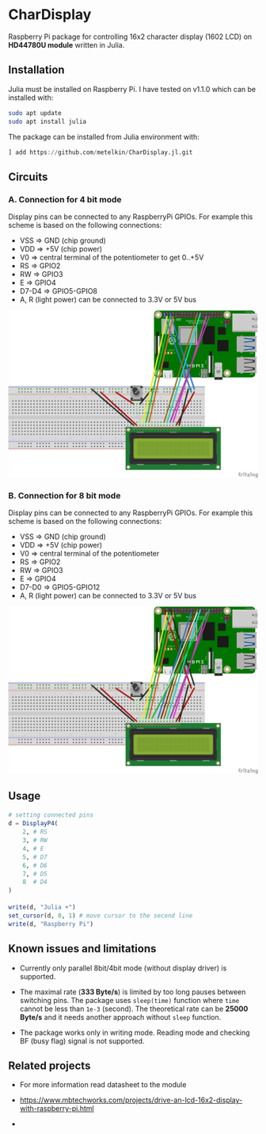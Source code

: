 # CharDisplay

Raspberry Pi package for controlling 16x2 character display (1602 LCD) on **HD44780U module** written in Julia.

## Installation

Julia must be installed on Raspberry Pi. 
I have tested on v1.1.0 which can be installed with:
```sh
sudo apt update
sudo apt install julia
```

The package can be installed from Julia environment with:

```julia
] add https://github.com/metelkin/CharDisplay.jl.git
```

## Circuits

### A. Connection for 4 bit mode

Display pins can be connected to any RaspberryPi GPIOs.
For example this scheme is based on the following connections:
- VSS => GND (chip ground)
- VDD => +5V (chip power)
- V0 => central terminal of the potentiometer to get 0..+5V
- RS => GPIO2
- RW => GPIO3
- E => GPIO4
- D7-D4 => GPIO5-GPIO8
- A, R (light power) can be connected to 3.3V or 5V bus

![scheme-a](./scheme-a.png)

### B. Connection for 8 bit mode

Display pins can be connected to any RaspberryPi GPIOs.
For example this scheme is based on the following connections:
- VSS => GND (chip ground)
- VDD => +5V (chip power)
- V0 => central terminal of the potentiometer
- RS => GPIO2
- RW => GPIO3
- E => GPIO4
- D7-D0 => GPIO5-GPIO12
- A, R (light power) can be connected to 3.3V or 5V bus

![scheme-a](./scheme-b.png)

## Usage

```julia
# setting connected pins
d = DisplayP4(
    2, # RS
    3, # RW
    4, # E
    5, # D7
    6, # D6
    7, # D5
    8  # D4
)

write(d, "Julia +")
set_cursor(d, 0, 1) # move cursor to the second line
write(d, "Raspberry Pi")
```

## Known issues and limitations

- Currently only parallel 8bit/4bit mode (without display driver) is supported.

- The maximal rate (**333 Byte/s**) is limited by too long pauses between switching pins.
    The package uses `sleep(time)` function where `time` cannot be less than `1e-3` (second).
    The theoretical rate can be **25000 Byte/s** and it needs another approach without `sleep` function.

- The package works only in writing mode. Reading mode and checking BF (busy flag) signal is not supported.

## Related projects

- For more information read datasheet to the module

- https://www.mbtechworks.com/projects/drive-an-lcd-16x2-display-with-raspberry-pi.html

- 